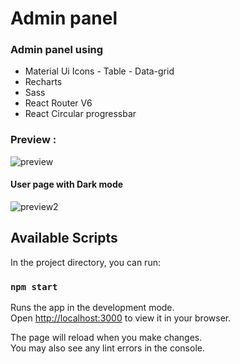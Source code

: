 # Admin panel

### Admin panel using
* Material Ui Icons - Table - Data-grid
* Recharts
* Sass
* React Router V6
* React Circular progressbar

### Preview :
![preview](https://i.ibb.co/VjdZYGN/screencapture-localhost-3000-2022-05-19-10-50-12.png)
#### User page with Dark mode
![preview2](https://i.ibb.co/2MgrVrn/screencapture-localhost-3000-users-test-2022-05-19-10-51-41.png)

## Available Scripts

In the project directory, you can run:

### `npm start`

Runs the app in the development mode.\
Open [http://localhost:3000](http://localhost:3000) to view it in your browser.

The page will reload when you make changes.\
You may also see any lint errors in the console.


